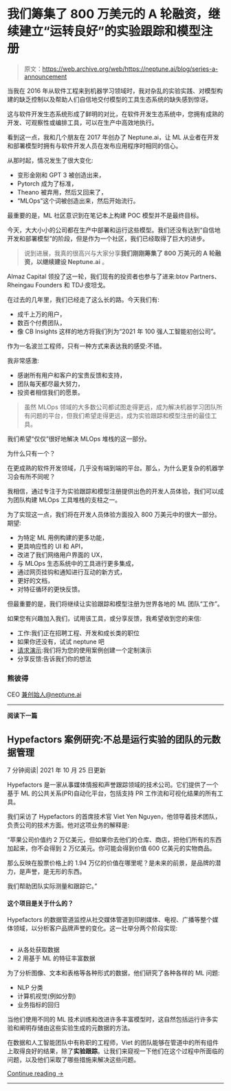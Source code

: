 # 我们筹集了 800 万美元的 A 轮融资，继续建立“运转良好”的实验跟踪和模型注册

> 原文：<https://web.archive.org/web/https://neptune.ai/blog/series-a-announcement>

当我在 2016 年从软件工程来到机器学习领域时，我对杂乱的实验实践、对模型构建的缺乏控制以及帮助人们自信地交付模型的工具生态系统的缺失感到惊讶。

这与软件开发生态系统形成了鲜明的对比，在软件开发生态系统中，您拥有成熟的开发、可观察性或编排工具，可以在生产中高效地执行。

看到这一点，我和几个朋友在 2017 年创办了 Neptune.ai，让 ML 从业者在开发和部署模型时拥有与软件开发人员在发布应用程序时相同的信心。

从那时起，情况发生了很大变化:

*   变形金刚和 GPT 3 被创造出来，
*   Pytorch 成为了标准，
*   Theano 被弃用，然后又回来了，
*   “MLOps”这个词被创造出来，然后开始流行。

最重要的是，ML 社区意识到在笔记本上构建 POC 模型并不是最终目标。

今天，大大小小的公司都在生产中部署和运行这些模型。我们还没有达到“自信地开发和部署模型”的阶段，但是作为一个社区，我们已经取得了巨大的进步。

> 说到进展，我真的很高兴与大家分享**我们刚刚筹集了 800 万美元的 A 轮融资，以继续建设 Neptune.ai** 。

Almaz Capital 领投了这一轮，我们现有的投资者也参与了进来:btov Partners、Rheingau Founders 和 TDJ·皮坦戈。

在过去的几年里，我们已经走了这么长的路。今天我们有:

*   成千上万的用户，
*   数百个付费团队，
*   像 CB Insights 这样的地方将我们列为“2021 年 100 强人工智能初创公司”。

作为一名波兰工程师，只有一种方式来表达我的感受:不错。

我非常感激:

*   感谢所有用户和客户的宝贵反馈和支持，
*   团队每天都尽最大努力，
*   投资者相信我们的愿景。

> 虽然 MLOps 领域的大多数公司都试图走得更远，成为解决机器学习团队所有问题的平台，但我们希望走得更远，成为实验跟踪和模型注册的最佳工具。

我们希望“仅仅”很好地解决 MLOps 堆栈的这一部分。

为什么只有一个？

在更成熟的软件开发领域，几乎没有端到端的平台。那么，为什么更复杂的机器学习会有所不同呢？

我相信，通过专注于为实验跟踪和模型注册提供出色的开发人员体验，我们可以成为团队构建 MLOps 工具堆栈的支柱之一。

为了实现这一点，我们将在开发人员体验方面投入 800 万美元中的很大一部分。期望:

*   为特定 ML 用例构建的更多功能，
*   更具响应性的 UI 和 API，
*   改进了我们网络用户界面的 UX，
*   与 MLOps 生态系统中的工具进行更多集成，
*   通过网页挂钩和通知进行互动的新方式，
*   更好的文档，
*   对特征循环的更快反馈。

但最重要的是，我们将继续让实验跟踪和模型注册为世界各地的 ML 团队“工作”。

如果您有兴趣加入我们，试用该工具，或分享反馈，我希望收到您的来信:

*   工作:我们正在招聘工程、开发和成长类的职位
*   如果你还没有，试试 neptune 吧
*   [请求演示](/web/20221008041952/https://neptune.ai/demo):我们将为您的使用案例创建一个定制演示
*   分享反馈:告诉我们你的想法

### 熊彼得

CEO 兼创始人@neptune.ai

* * *

**阅读下一篇**

## Hypefactors 案例研究:不总是运行实验的团队的元数据管理

7 分钟阅读| 2021 年 10 月 25 日更新

Hypefactors 是一家从事媒体情报和声誉跟踪领域的技术公司。它们提供了一个基于 ML 的公共关系(PR)自动化平台，包括支持 PR 工作流和可视化结果的所有工具。

我们采访了 Hypefactors 的首席技术官 Viet Yen Nguyen，他领导着技术团队，负责公司的技术方面。他对这项业务的解释是:

“苹果公司价值约 2 万亿美元，但如果你去他们的仓库、商店，把他们所有的东西加起来，你不会得到 2 万亿美元。你可能会得到价值 600 亿美元的实物商品。

那么反映在股票价格上的 1.94 万亿的价值在哪里呢？是未来的前景，是品牌的潜力，是声誉，是无形的东西。

我们帮助团队实际测量和跟踪它。”

#### 这个项目是关于什么的？

Hypefactors 的数据管道监控从社交媒体管道到印刷媒体、电视、广播等整个媒体领域，以分析客户品牌声誉的变化。这一壮举分两个阶段实现:

## 

*   从各处获取数据
*   2 用基于 ML 的特征丰富数据

为了分析图像、文本和表格等各种形式的数据，他们研究了各种各样的 ML 问题:

*   NLP 分类
*   计算机视觉(例如分割)
*   业务指标的回归

当他们使用不同的 ML 技术训练和改进许多丰富模型时，这自然包括运行许多实验和阐明存储由这些实验生成的元数据的方法。

在数据和人工智能团队中有称职的工程师，Viet 的团队能够在管道中的所有组件上取得良好的结果，除了**实验跟踪**。让我们来窥视一下他们在这个过程中所面临的问题，以及他们采取了哪些措施来解决这些问题。

[Continue reading ->](/web/20221008041952/https://neptune.ai/customers/hypefactors)

* * *